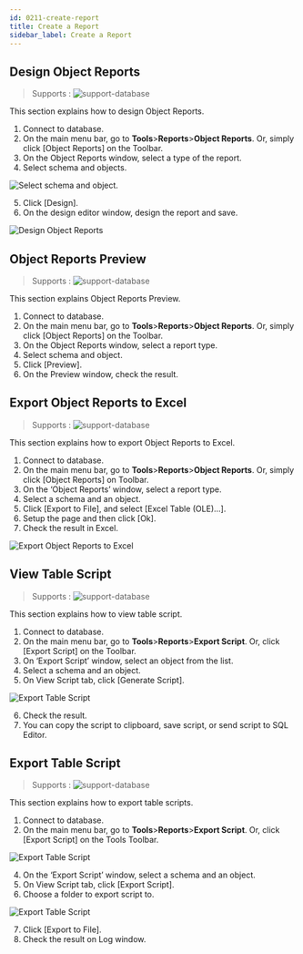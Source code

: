 ```yaml
---
id: 0211-create-report
title: Create a Report
sidebar_label: Create a Report
---
```



## Design Object Reports
> Supports :
> ![support-database](<http://www.sqlgate.com/docs-badge/oracle,mysql,mariadb,postgresql,sqlserver,db2,tibero,cubrid>)

This section explains how to design Object Reports.

1. Connect to database.
2. On the main menu bar, go to **Tools**>**Reports**>**Object Reports**. Or, simply click [Object Reports] on the Toolbar.
3. On the Object Reports window, select a type of the report.
4. Select schema and objects.

![Select schema and object.](https://resource.sqlgate.com/resource/captures/report/report-selectSchema.png)

5. Click [Design].
6. On the design editor window, design the report and save.

![Design Object Reports](https://resource.sqlgate.com/resource/captures/report/report-design.png)


## Object Reports Preview
> Supports :
> ![support-database](<http://www.sqlgate.com/docs-badge/oracle,mysql,mariadb,postgresql,sqlserver,db2,tibero,cubrid>)

This section explains Object Reports Preview.

1. Connect to database.
2. On the main menu bar, go to **Tools**>**Reports**>**Object Reports**. Or, simply click [Object Reports] on the Toolbar.
3. On the Object Reports window, select a report type.
4. Select schema and object.
5. Click [Preview].
6. On the Preview window, check the result.


## Export Object Reports to Excel
> Supports :
> ![support-database](<http://www.sqlgate.com/docs-badge/oracle,mysql,mariadb,postgresql,sqlserver,db2,tibero,cubrid>)

This section explains how to export Object Reports to Excel.

1. Connect to database.
2. On the main menu bar, go to **Tools**>**Reports**>**Object Reports**. Or, simply click [Object Reports] on Toolbar.
3. On the ‘Object Reports’ window, select a report type.
4. Select a schema and an object.
5. Click [Export to File], and select [Excel Table (OLE)…].
6. Setup the page and then click [Ok].
7. Check the result in Excel.

![Export Object Reports to Excel](https://resource.sqlgate.com/resource/captures/report/report-exportExcel.png)

## View Table Script
> Supports :
> ![support-database](<http://www.sqlgate.com/docs-badge/oracle,mysql,mariadb,postgresql,sqlserver,db2,tibero,cubrid>)

This section explains how to view table script.

1. Connect to database.
2. On the main menu bar, go to **Tools**>**Reports**>**Export Script**. Or, click [Export Script] on the Toolbar. 
3. On ‘Export Script’ window, select an object from the list.
4. Select a schema and an object.
5. On View Script tab, click [Generate Script].

![Export Table Script](https://resource.sqlgate.com/resource/captures/report/report-exportScript.png)

6. Check the result.
7. You can copy the script to clipboard, save script, or send script to SQL Editor.


## Export Table Script
> Supports :
> ![support-database](<http://www.sqlgate.com/docs-badge/oracle,mysql,mariadb,postgresql,sqlserver,db2,tibero,cubrid>)

This section explains how to export table scripts.

1. Connect to database.
2. On the main menu bar, go to **Tools**>**Reports**>**Export Script**. Or, click [Export Script] on the Tools Toolbar.

![Export Table Script](https://resource.sqlgate.com/resource/captures/report/report-exportScript-menu.png)

4. On the ‘Export Script’ window, select a schema and an object.
5. On View Script tab, click [Export Script].
6. Choose a folder to export script to.

![Export Table Script](https://resource.sqlgate.com/resource/captures/report/report-exportScript-exportFile.png)

7. Click [Export to File].
8. Check the result on Log window.
